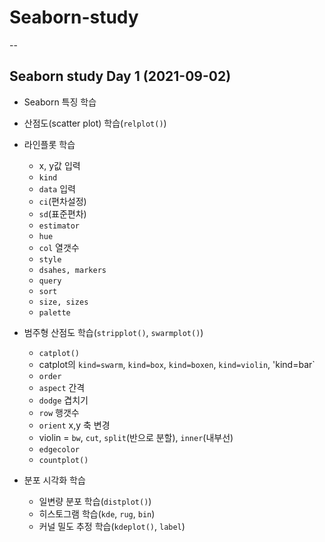 # Seaborn-study
--
## Seaborn study Day 1 (2021-09-02)

- Seaborn 특징 학습
- 산점도(scatter plot) 학습(`relplot()`)
- 라인플롯 학습
    - x, y값 입력
    - `kind`
    - `data` 입력
    - `ci`(편차설정)
    - `sd`(표준편차)
    - `estimator`
    - `hue`
    - `col` 열갯수
    - `style`
    - `dsahes, markers`
    - `query`
    - `sort`
    - `size, sizes`
    - `palette`

- 범주형 산점도 학습(`stripplot()`, `swarmplot()`)
    - `catplot()`
    - catplot의 `kind=swarm`, `kind=box`, `kind=boxen`, `kind=violin`, 'kind=bar`
    - `order`
    - `aspect` 간격
    - `dodge` 겹치기
    - `row` 행갯수
    - `orient` x,y 축 변경
    - violin = `bw`, `cut`, `split`(반으로 분할), `inner`(내부선)
    - `edgecolor`
    - `countplot()`
- 분포 시각화 학습
    - 일변량 분포 학습(`distplot()`)
    - 히스토그램 학습(`kde`, `rug`, `bin`)
    - 커널 밀도 추정 학습(`kdeplot()`, `label`)
